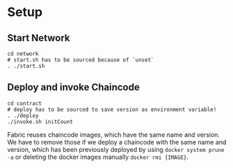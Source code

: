 # Setup

## Start Network
``` shell
cd network
# start.sh has to be sourced because of `unset`
. ./start.sh 
```

## Deploy and invoke Chaincode
``` shell
cd contract
# deploy has to be sourced to save version as environment variable!
. ./deploy
./invoke.sh initCount
```
Fabric reuses chaincode images, which have the same name and version. We have to remove those if we deploy a chaincode with the same name and version, which has been previously deployed by using `docker system prune -a` or deleting the docker images manually `docker rmi {IMAGE}`.






